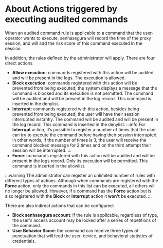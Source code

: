 # About Actions triggered by executing audited commands

When an audited command rule is applicable to a command that the user-operator wants to execute, senhasegura will record the time of the proxy session, and will add the risk score of this command executed in the session.

In addition, the rules defined by the administrator will apply. There are four direct actions:

* **Allow execution**: commands registered with this action will be audited and will be present in the logs. The execution is allowed.
* **Block execution**: commands registered with this action will be prevented from being executed, the system displays a message that the command is blocked and its execution is not permitted. The command will be audited and will be present in the log record. This command is inserted in the denylist.
* **Interrupt**: commands registered with this action, besides being prevented from being executed, the user will have their session interrupted instantly. The command will be audited and will be present in the log record. This command is inserted in the denylist.
     :::info
    For **Interrupt** action, it’s possible to register a number of times that the user can try to execute the command before having their session interrupted, in other words, if the number of times is 3, the user will receive the command blocked message for 2 times and on the third attempt their session will be interrupted.
    :::
* **Force**: commands registered with this action will be audited and will be present in the logs record. Only its execution will be permitted. This command is inserted in the allowlist.

 :::warning
The administrator can register an unlimited number of rules with different types of actions. Although when commands are registered with the **Force** action, only the commands in this list can be executed, all others will no longer be allowed. However, if a command has the **Force** action but is also registered with the **Block** or **Interrupt** action it **won’t** be executed.
:::

There are also indirect actions that can be configured:

* **Block senhasegura account**: If the rule is applicable, regardless of type, the user's access account may be locked after a series of repetitions of the command.
* **User Behavior Score**: the command can receive three types of punctuation that will feed the user, device, and behavioral statistics of credentials.